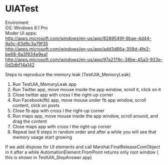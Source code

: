 UIATest
=======

 Enviroment  
 OS: Windows 8.1 Pro  
 Moder UI apps:  
 http://apps.microsoft.com/windows/en-us/app/8289549f-9bae-4d44-9a5c-63d9c3a79f35  
 http://apps.microsoft.com/windows/en-us/app/add3d66a-358d-4fe2-be68-8a3f934e9ea1  
 http://apps.microsoft.com/windows/en-us/app/97a2179c-38be-45a3-933e-0d2dbf14a142


Steps to reproduce the memory leak (TestUIA_MemoryLeak)  
1. Run TestUIA_MemoryLeak app  
2. Run Twitter app, move mouse inside the app window, scroll it, click on it  
3. Close twitter app with cross I the right-up corner  
4. Run Facebook(fb) app, move mouse under fb app window, scroll content, click on posts  
5. Close fb app with cross I the right-up corner  
6. Run maps app, move mouse inside the app window, scroll around, and drag the content  
7. Close maps app with cross I the right-up corner  
8. Repeat last 6 steps in random order and after a while you will see that memory usage start growing  
 
If we add dispose for UI elements and call Marshal.FinalReleaseComObject in it after a while AutomationElement.FromPoint returns only root window ( this is shown in TestUIA_StopAnswer app)

